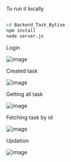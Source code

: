 To run it locally
   ```bash

cd Backend_Task_Bytive
npm install
node server.js
``````````
Login 

![image](https://github.com/user-attachments/assets/8268e722-df4d-4e58-9396-2d8c8f87037c)

Created task 

![image](https://github.com/user-attachments/assets/a6f7a667-6129-49af-bfbb-06dc60909d70)

Getting all task

![image](https://github.com/user-attachments/assets/24fad9a2-0959-408d-b653-ec15f94e4eb2)

Fetching task by id

![image](https://github.com/user-attachments/assets/e2b4a4a0-a1b2-4b90-9419-e8125fc803c7)

Updation

![image](https://github.com/user-attachments/assets/d7c96ff1-6920-45b3-ae0b-518bfc5bf7cd)



